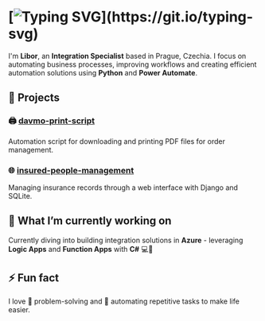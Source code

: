 # [![Typing SVG](https://readme-typing-svg.herokuapp.com?font=Pixelify+Sans&size=30&pause=1000&color=0366D6&width=435&lines=Hi+there!)](https://git.io/typing-svg)

I'm **Libor**, an **Integration Specialist** based in Prague, Czechia. I focus on automating business processes, improving workflows and creating efficient automation solutions using **Python** and **Power Automate**.

## 🚀 Projects

### 🖨️ [davmo-print-script](https://github.com/liborgit/davmo-print-script)
Automation script for downloading and printing PDF files for order management.

### 🌐 [insured-people-management](https://github.com/liborgit/insured-people-management)
Managing insurance records through a web interface with Django and SQLite.

## 🌱 What I’m currently working on
Currently diving into building integration solutions in **Azure** - leveraging **Logic Apps** and **Function Apps** with **C#** 💻🔗

## ⚡ Fun fact
I love 🧠 problem-solving and 🤖 automating repetitive tasks to make life easier.
